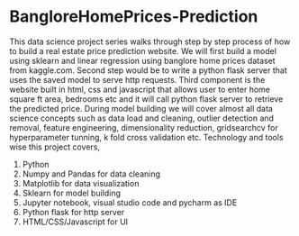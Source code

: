 # BangloreHomePrices-Prediction

This data science project series walks through step by step process of how to build a real estate price prediction 
website. We will first build a model using sklearn and linear regression using banglore home prices dataset from 
kaggle.com. Second step would be to write a python flask server that uses the saved model to serve http requests. 
Third component is the website built in html, css and javascript that allows user to enter home square ft area, 
bedrooms etc and it will call python flask server to retrieve the predicted price. During model building we will 
cover almost all data science concepts such as data load and cleaning, outlier detection and removal, feature 
engineering, dimensionality reduction, gridsearchcv for hyperparameter tunning, k fold cross validation etc. 
Technology and tools wise this project covers,
1) Python
2) Numpy and Pandas for data cleaning
3) Matplotlib for data visualization
4) Sklearn for model building
5) Jupyter notebook, visual studio code and pycharm as IDE
6) Python flask for http server
7) HTML/CSS/Javascript for UI

